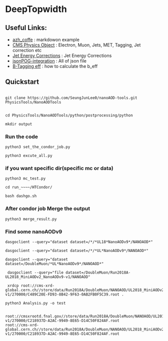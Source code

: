 # DeepTopwidth
## Useful Links:
- [azh_coffe](https://github.com/GageDeZoort/azh_coffea/blob/main/README.md) : markdowon example
- [CMS Physics Object](https://cms-opendata-workshop.github.io/workshop2024-lesson-physics-objects/instructor/06-jecjer.html) : Electron, Muon, Jets, MET, Tagging, Jet correction etc
- [Jet Energy Corrections](https://cms-jerc.web.cern.ch/JEC/#factorized-approach) : Jet Energy Corrections
- [jsonPOG-integration]( https://gitlab.cern.ch/cms-nanoAOD/jsonpog-integration/-/tree/master/POG/JME) : All of json file
- [B-Tagging eff](https://btv-wiki.docs.cern.ch/PerformanceCalibration/fixedWPSFRecommendations/) : how to calculate the b_eff
## Quickstart
```

git clone https://github.com/SeungJunLee0/nanoAOD-tools.git  PhysicsTools/NanoAODTools 


cd PhysicsTools/NanoAODTools/python/postprocessing/python

mkdir output

```
### Run the code 
```
python3 set_the_condor_job.py

python3 excute_all.py 
```
### if you want specific dir(specific mc or data)
```
python3 mc_test.py

cd run_~~~~/HTCondor/

bash dashgo.sh
```
### After condor job Merge the output
```
python3 merge_result.py
```

### Find some nanoAODv9

```
dasgoclient --query="dataset dataset=/*/*UL18*NanoAODv9*/NANOAOD*"

dasgoclient --query="dataset dataset=/*/*UL*NanoAODv9*/NANOAOD*"

dasgoclient --query="dataset dataset=/DoubleMuon/*UL*NanoAODv9*/NANOAOD*"

 dasgoclient --query="file dataset=/DoubleMuon/Run2018A-UL2018_MiniAODv2_NanoAODv9-v1/NANOAOD"

 xrdcp root://cms-xrd-global.cern.ch//store/data/Run2018A/DoubleMuon/NANOAOD/UL2018_MiniAODv2_NanoAODv9-v1/270000/C489C20E-FD93-8B42-9F63-0AB2FB0F5C39.root .

python3 Analysis.py -o test


root://cmsxrootd.fnal.gov//store/data/Run2018A/DoubleMuon/NANOAOD/UL2018_MiniAODv2_NanoAODv9-v1/270000/C218937D-A2AC-9949-8E65-D14C50F824AF.root
root://cms-xrd-global.cern.ch//store/data/Run2018A/DoubleMuon/NANOAOD/UL2018_MiniAODv2_NanoAODv9-v1/270000/C218937D-A2AC-9949-8E65-D14C50F824AF.root
```




